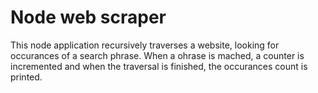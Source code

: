 # Node web scraper
This node application recursively traverses a website, looking for occurances of
a search phrase. When a ohrase is mached, a counter is incremented and when the
traversal is finished, the occurances count is printed.
